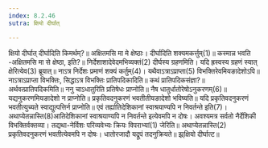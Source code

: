 ```yaml
---
index: 8.2.46
sutra: क्षियो दीर्घात्

---
```

क्षियो दीर्घात् दीर्घादिति किमर्थम्?॥ अक्षितमसि मा मे क्षेष्ठाः। दीर्घादिति शक्यमकर्त्तुम्(1)॥ कस्मान्न भवति -अक्षितमसि मा से क्षेष्ठा, इति?॥ निर्देशाशादेवेदमभिव्यक्तं(2) दीर्घस्य ग्रहणमिति। यदि ह्रस्वस्य ग्रहणं स्यात् क्षेरित्येव(3) ब्रूयात्॥ नाऽत्र निर्देशः प्रमाणं शक्यं कर्तुम्(4)। यथैवाऽत्राऽप्राप्ता(5) विभक्तिरेवमियङादेशोऽपि॥ नाऽत्राऽप्राप्ता विभक्तिः, सिद्धाऽत्र विभक्तिः प्रातिपदिकादिति॥ कथं प्रातिपदिकसंज्ञा?॥ अर्थवत्प्रातिपदिकमिति॥ ननु चाऽधातुरिति प्रतिषेधः प्राप्नोति॥ नैष धातुर्धातोरेषोऽनुकरणम्(6)॥ यद्यनुकरणमियङादेशो न प्राप्नोति॥ प्रकृतिवदनुकरणं भवतीतीयङादेशो भविष्यति॥ यदि प्रकृतिवदनुकरणं भवतीत्युच्यते स्वाद्युत्पत्तिर्न प्राप्नोति॥ एवं तर्ह्यातिदेशिकानां स्वाश्रयाण्यपि न निवर्तन्ते इति(7)। अथाप्येतन्नास्ति(8)आतिदेशिकानां स्वाश्रयाण्यपि न निवर्तन्ते इत्येवमपि न दोषः। अवश्यमत्र सर्वतो नैर्देशिकी विभक्तिर्वक्तव्या। तद्यथा-नेर्विशः परिव्यवेभ्यः क्रियः विपराभ्यां(1) जेरिति॥ अथाप्येतन्नास्ति(2) प्रकृतिवदनुकरणं भवतीत्येवमपि न दोषः। धातोरजादौ यद्रूपं तदनुक्रियते॥ झ्र्क्षियो दीर्घात्ट॥